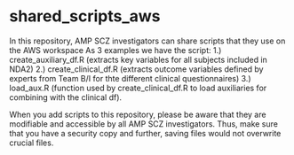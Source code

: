 # shared_scripts_aws
In this repository, AMP SCZ investigators can share scripts that they use on the AWS workspace
As 3 examples we have the script: 
1.) create_auxiliary_df.R (extracts key variables for all subjects included in NDA2)
2.) create_clinical_df.R (extracts outcome variables defined by experts from Team B/I for thte different clinical questionnaires)
3.) load_aux.R (function used by create_clinical_df.R to load auxiliaries for combining with the clinical df). 

When you add scripts to this repository, please be aware that they are modifiable and accessible by all AMP SCZ investigators.
Thus, make sure that you have a security copy and further, saving files would not overwrite crucial files.
